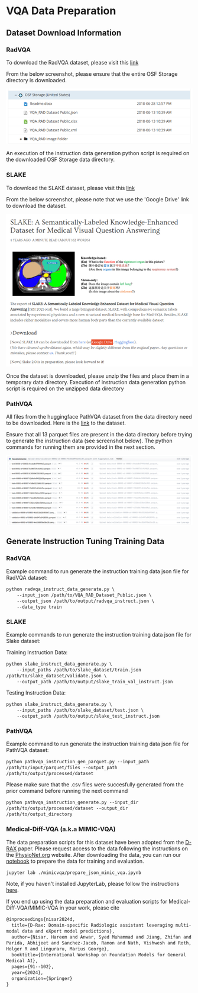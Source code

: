 # VQA Data Preparation

## Dataset Download Information

### RadVQA
To download the RadVQA dataset, please visit this [link](https://osf.io/89kps/)

From the below screenshot, please ensure that the entire OSF Storage directory is downloaded.

![image](../../docs/images/radvqa_osf.png)

An execution of the instruction data generation python script is required on the downloaded OSF Storage data directory.

### SLAKE
To download the SLAKE dataset, please visit this [link](https://www.med-vqa.com/slake/)

From the below screenshot, please note that we use the 'Google Drive' link to download the dataset.

![image](../../docs/images/slake_web.png)

Once the dataset is downloaded, please unzip the files and place them in a temporary data directory. Execution of instruction data generation python script is required on the unzipped data directory

### PathVQA
All files from the huggingface PathVQA dataset from the data directory need to be downloaded. Here is the [link](https://huggingface.co/datasets/flaviagiammarino/path-vqa) to the dataset.

Ensure that all 13 parquet files are present in the data directory before trying to generate the instruction data (see screenshot below). The python commands for running them are provided in the next section.

![image](../../docs/images/pathvqa_hf.png)

## Generate Instruction Tuning Training Data
### RadVQA
Example command to run generate the instruction training data json file for RadVQA dataset:

```
python radvqa_instruct_data_generate.py \
    --input_json /path/to/VQA_RAD_Dataset_Public.json \
    --output_json /path/to/output/radvqa_instruct.json \
    --data_type train
```

### SLAKE
Example commands to run generate the instruction training data json file for Slake dataset:

Training Instruction Data:
```
python slake_instruct_data_generate.py \
    --input_paths /path/to/slake_dataset/train.json /path/to/slake_dataset/validate.json \
    --output_path /path/to/output/slake_train_val_instruct.json
```
Testing Instruction Data:
```
python slake_instruct_data_generate.py \
    --input_paths /path/to/slake_dataset/test.json \
    --output_path /path/to/output/slake_test_instruct.json
```

### PathVQA
Example command to run generate the instruction training data json file for PathVQA dataset:

```
python pathvqa_instruction_gen_parquet.py --input_path /path/to/input/parquet/files --output_path /path/to/output/processed/dataset
```
Please make sure that the .csv files were succesfully generated from the prior command before running the next command
```
python pathvqa_instruction_generate.py --input_dir /path/to/output/processed/dataset --output_dir /path/to/output_directory
```

### Medical-Diff-VQA (a.k.a MIMIC-VQA)
The data preparation scripts for this dataset have been adopted from the [D-RAX](https://arxiv.org/abs/2407.02604) paper.
Please request access to the data following the instructions on the [PhysioNet.org](https://physionet.org/content/medical-diff-vqa/1.0.0) website.
After downloading the data, you can run our [notebook](./mimicvqa/prepare_json_mimic_vqa.ipynb) to prepare the data for training and evaluation.
```commandline
jupyter lab ./mimicvqa/prepare_json_mimic_vqa.ipynb
```
Note, if you haven't installed JupyterLab, please follow the instructions [here](https://jupyter.org/install).

If you end up using the data preparation and evaluation scripts for Medical-Diff-VQA/MIMIC-VQA in your work, please cite
```
@inproceedings{nisar2024d,
  title={D-Rax: Domain-specific Radiologic assistant leveraging multi-modal data and eXpert model predictions},
  author={Nisar, Hareem and Anwar, Syed Muhammad and Jiang, Zhifan and Parida, Abhijeet and Sanchez-Jacob, Ramon and Nath, Vishwesh and Roth, Holger R and Linguraru, Marius George},
  booktitle={International Workshop on Foundation Models for General Medical AI},
  pages={91--102},
  year={2024},
  organization={Springer}
}
```